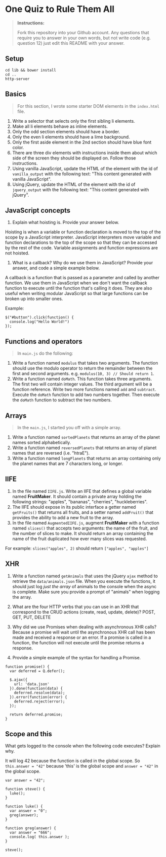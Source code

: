 # One Quiz to Rule Them All

> **Instructions:**
>
> Fork this repository into your Github account. Any questions that require you to answer in your own words, but not write code (e.g. question 12) just edit this README with your answer.

## Setup

```
cd lib && bower install
cd ..
http-server
```

## Basics

> For this section, I wrote some starter DOM elements in the `index.html` file.

1. Write a selector that selects only the first sibling li elements.
2. Make all li elements behave as inline elements.
3. Only the odd section elements should have a border.
4. Only the even li elements should have a lime background.
5. Only the first aside element in the 2nd section should have blue font color.
6. There are three div elements with instructions inside them about which side of the screen they should be displayed on. Follow those instructions.
7. Using vanilla JavaScript, update the HTML of the element with the id of `vanilla_output` with the following text: "This content generated with vanilla JavaScript".
8. Using jQuery, update the HTML of the element with the id of `jquery_output` with the following text: "This content generated with jQuery".

## JavaScript concepts
1. Explain what hoisting is. Provide your answer below.

  Hoisting is when a variable or function declaration is moved to the top of the scope by a JavaScript interpreter. JavaScript interpreters move variable and function declarations to the top of the scope so that they can be accessed by the rest of the code. Variable assignments and function expressions are not hoisted.

1. What is a callback? Why do we use them in JavaScript? Provide your answer, and code a simple example below.

  A callback is a function that is passed as a parameter and called by another function. We use them in JavaScript when we don't want the callback function to execute until the function that's calling it does. They are also useful when writing modular JavaScript so that large functions can be broken up into smaller ones.

  Example:

```
$("#button").click(function() {
  console.log("Hello World!")
});
```


## Functions and operators

> In `main.js` do the following:

1. Write a function named `modulus` that takes two arguments. The function should use the modulo operator to return the remainder between the first and second arguments.  e.g. `modulus(10, 3) // Should return 1`.
1. Write a function named `doMath`. This function takes three arguments.  The first two will contain integer values. The third argument will be a function reference. Write two more functions named `add` and `subtract`. Execute the `doMath` function to add two numbers together. Then execute the `doMath` function to subtract the two numbers.

## Arrays

> In the `main.js`, I started you off with a simple array.

1. Write a function named `sortedPlanets` that returns an array of the planet names sorted alphabetically.
1. Write a function named `reversedPlanets` that returns an array of planet names that are reversed (i.e. "htraE").
1. Write a function named `longPlanets` that returns an array containing only the planet names that are 7 characters long, or longer.

## IIFE

1. In the file named `IIFE.js`. Write an IIFE that defines a global variable named **FruitMaker**. It should contain a private array holding the following strings: "apples", "bananas", "cherries", "huckleberries".
1. The IIFE should expose in its public interface a getter named `getFruits()` that returns all fruits, and a setter named `addFruit()` that provides the ability to add a new fruit to the array.
1. In the file named `AugmentedIIFE.js`, augment **FruitMaker** with a function named `slices()` that accepts two arguments: the name of the fruit, and the number of slices to make. It should return an array containing the name of the fruit duplicated how ever many slices was requested.

  For example: `slices("apples", 2)` should return `["apples", "apples"]`

## XHR

1. Write a function named `getAnimals` that uses the jQuery `ajax` method to retrieve the `data/animals.json` file. When you execute the functions, it should just log *just the array* of animals to the console when the async is complete. Make sure you provide a prompt of "animals" when logging the array.
1. What are the four HTTP verbs that you can use in an XHR that correspond to the CRUD actions (create, read, update, delete)?
  POST, GET, PUT, DELETE

1. Why did we use Promises when dealing with asynchronous XHR calls?
  Because a promise will wait until the asynchronous XHR call has been made and received a response or an error. If a promise is called in a function, the function will not execute until the promise returns a response. 

1. Provide a simple example of the syntax for handling a Promise.

```
function promise() {
  var deferred = Q.defer();

  $.ajax({
    url: 'data.json'
  }).done(function(data) {
    deferred.resolve(data);
  }).error(function(error) {
    deferred.reject(error);
  });

  return deferred.promise;
}
```

## Scope and this

What gets logged to the console when the following code executes? Explain why.

It will log 42 because the function is called in the global scope. So `this.answer = "42"` because 'this' is the global scope and `answer = "42"` in the global scope.

```
var answer = "42";

function steve() {
  luke();
}

function luke() {
  var answer = "0";
  greg(answer);
}

function greg(answer) {
  var answer = "666";
  console.log( this.answer );
}

steve();
```

